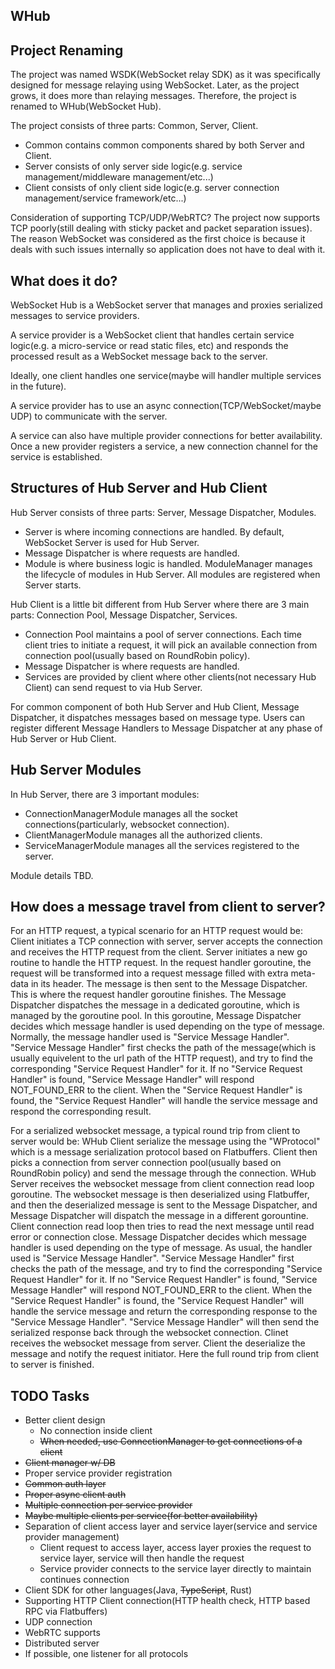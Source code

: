 ## WHub

## Project Renaming
The project was named WSDK(WebSocket relay SDK) as it was specifically designed for message relaying using WebSocket. Later, as the project grows, it does more than relaying messages. Therefore, the project is renamed to WHub(WebSocket Hub). 

The project consists of three parts: Common, Server,  Client.

* Common contains common components shared by both Server and Client.
* Server consists of only server side logic(e.g. service management/middleware management/etc...)
* Client consists of only client side logic(e.g. server connection management/service framework/etc...)

Consideration of supporting TCP/UDP/WebRTC?
The project now supports TCP poorly(still dealing with sticky packet and packet separation issues). The reason WebSocket was considered as the first choice is because it deals with such issues internally so application does not have to deal with it.

## What does it do?
WebSocket Hub is a WebSocket server that manages and proxies serialized messages to service providers.

A service provider is a WebSocket client that handles certain service logic(e.g. a micro-service 
or read static files, etc) and responds the processed result as a WebSocket message back to the server.

Ideally, one client handles one service(maybe will handler multiple services in the future).

A service provider has to use an async connection(TCP/WebSocket/maybe UDP) to communicate with the server.

A service can also have multiple provider connections for better availability. Once a new provider registers a service, 
a new connection channel for the service is established.

## Structures of Hub Server and Hub Client
Hub Server consists of three parts: Server, Message Dispatcher, Modules.
* Server is where incoming connections are handled. By default, WebSocket Server is used for Hub Server.
* Message Dispatcher is where requests are handled.
* Module is where business logic is handled. ModuleManager manages the lifecycle of modules in Hub Server. All modules are registered when Server starts.

Hub Client is a little bit different from Hub Server where there are 3 main parts: Connection Pool, Message Dispatcher, Services.
* Connection Pool maintains a pool of server connections. Each time client tries to initiate a request, it will pick an available connection from connection pool(usually based on RoundRobin policy).
* Message Dispatcher is where requests are handled.
* Services are provided by client where other clients(not necessary Hub Client) can send request to via Hub Server.

For common component of both Hub Server and Hub Client, Message Dispatcher, it dispatches messages based on message type. Users can register different Message Handlers to Message Dispatcher at any phase of Hub Server or Hub Client.

## Hub Server Modules
In Hub Server, there are 3 important modules:
* ConnectionManagerModule manages all the socket connections(particularly, websocket connection).
* ClientManagerModule manages all the authorized clients.
* ServiceManagerModule manages all the services registered to the server.

Module details TBD.


## How does a message travel from client to server?
For an HTTP request, a typical scenario for an HTTP request would be:
Client initiates a TCP connection with server, server accepts the connection and receives the HTTP request from the client. Server initiates a new go routine to handle the HTTP request. 
In the request handler goroutine, the request will be transformed into a request message filled with extra meta-data in its header. The message is then sent to the Message Dispatcher. This is where the request handler goroutine finishes.
The Message Dispatcher dispatches the message in a dedicated goroutine, which is managed by the goroutine pool. In this goroutine, Message Dispatcher decides which message handler is used depending on the type of message. Normally, the message handler used is "Service Message Handler".
"Service Message Handler" first checks the path of the message(which is usually equivelent to the url path of the HTTP request), and try to find the corresponding "Service Request Handler" for it. If no "Service Request Handler" is found, "Service Message Handler" will respond NOT_FOUND_ERR to the client.
When the "Service Request Handler" is found, the "Service Request Handler" will handle the service message and respond the corresponding result.

For a serialized websocket message, a typical round trip from client to server would be:
WHub Client serialize the message using the "WProtocol" which is a message serialization protocol based on Flatbuffers. Client then picks a connection from server connection pool(usually based on RoundRobin policy) and send the message through the connection.
WHub Server receives the websocket message from client connection read loop goroutine. The websocket message is then deserialized using Flatbuffer, and then the deserialized message is sent to the Message Dispatcher, and Message Dispatcher will dispatch the message in a different gorountine. Client connection read loop then tries to read the next message until read error or connection close.
Message Dispatcher decides which message handler is used depending on the type of message. As usual, the handler used is "Service Message Handler".
"Service Message Handler" first checks the path of the message, and try to find the corresponding "Service Request Handler" for it. If no "Service Request Handler" is found, "Service Message Handler" will respond NOT_FOUND_ERR to the client.
When the "Service Request Handler" is found, the "Service Request Handler" will handle the service message and return the corresponding response to the "Service Message Handler". "Service Message Handler" will then send the serialized response back through the websocket connection.
Clinet receives the websocket message from server. Client the deserialize the message and notify the request initiator. Here the full round trip from client to server is finished.




## TODO Tasks
* Better client design
  * No connection inside client
  * ~~When needed, use ConnectionManager to get connections of a client~~
* ~~Client manager w/ DB~~
* Proper service provider registration
* ~~Common auth layer~~
* ~~Proper async client auth~~
* ~~Multiple connection per service provider~~
* ~~Maybe multiple clients per service(for better availability)~~
* Separation of client access layer and service layer(service and service provider management)
  * Client request to access layer, access layer proxies the request to service layer, service will then handle the request
  * Service provider connects to the service layer directly to maintain continues connection
* Client SDK for other languages(Java, ~~TypeScript~~, Rust)
* Supporting HTTP Client connection(HTTP health check, HTTP based RPC via Flatbuffers)
* UDP connection
* WebRTC supports
* Distributed server
* If possible, one listener for all protocols
